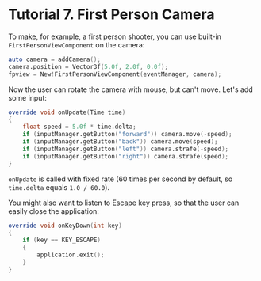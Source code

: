 # Tutorial 7. First Person Camera

To make, for example, a first person shooter, you can use built-in `FirstPersonViewComponent` on the camera:
```d
auto camera = addCamera();
camera.position = Vector3f(5.0f, 2.0f, 0.0f);
fpview = New!FirstPersonViewComponent(eventManager, camera);
```
Now the user can rotate the camera with mouse, but can't move. Let's add some input: 

```d
override void onUpdate(Time time)
{
    float speed = 5.0f * time.delta;
    if (inputManager.getButton("forward")) camera.move(-speed);
    if (inputManager.getButton("back")) camera.move(speed);
    if (inputManager.getButton("left")) camera.strafe(-speed);
    if (inputManager.getButton("right")) camera.strafe(speed);
}
```
`onUpdate` is called with fixed rate (60 times per second by default, so `time.delta` equals `1.0 / 60.0`).

You might also want to listen to Escape key press, so that the user can easily close the application:
```d
override void onKeyDown(int key)
{
    if (key == KEY_ESCAPE)
    {
        application.exit();
    }
}
```

